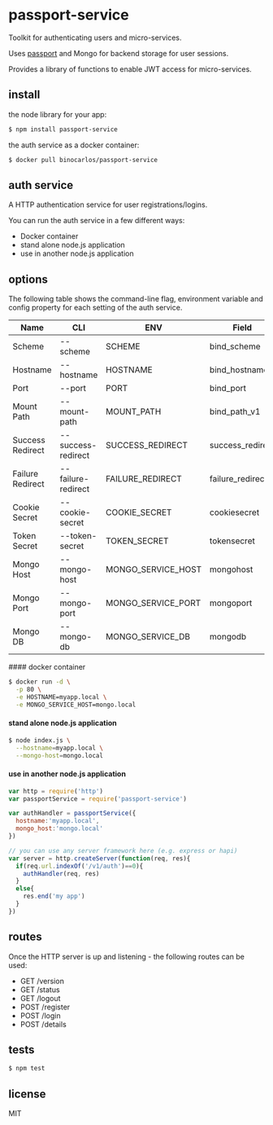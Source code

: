 # passport-service

Toolkit for authenticating users and micro-services.

Uses [passport](https://github.com/jaredhanson/passport) and Mongo for backend storage for user sessions.

Provides a library of functions to enable JWT access for micro-services.

## install

the node library for your app:

```bash
$ npm install passport-service
```

the auth service as a docker container:

```bash
$ docker pull binocarlos/passport-service
```

## auth service
A HTTP authentication service for user registrations/logins.

You can run the auth service in a few different ways:

 * Docker container
 * stand alone node.js application
 * use in another node.js application

## options
The following table shows the command-line flag, environment variable and config property for each setting of the auth service.

Name | CLI | ENV | Field | Required | Default
--- | --- | --- | --- | --- | ---
Scheme | --scheme | SCHEME | bind_scheme | | http
Hostname | --hostname | HOSTNAME | bind_hostname | yes |
Port | --port | PORT | bind_port | | 80
Mount Path | --mount-path | MOUNT_PATH | bind_path_v1 | | /v1/auth
Success Redirect | --success-redirect | SUCCESS_REDIRECT | success_redirect | | /
Failure Redirect | --failure-redirect | FAILURE_REDIRECT | failure_redirect | | /login
Cookie Secret | --cookie-secret | COOKIE_SECRET | cookiesecret | | apples
Token Secret | --token-secret | TOKEN_SECRET | tokensecret | | oranges
Mongo Host | --mongo-host | MONGO_SERVICE_HOST | mongohost | yes | 
Mongo Port | --mongo-port | MONGO_SERVICE_PORT | mongoport | | 27017
Mongo DB | --mongo-db | MONGO_SERVICE_DB | mongodb | | auth

#### docker container

```bash
$ docker run -d \
  -p 80 \
  -e HOSTNAME=myapp.local \
  -e MONGO_SERVICE_HOST=mongo.local
```

#### stand alone node.js application

```bash
$ node index.js \
  --hostname=myapp.local \
  --mongo-host=mongo.local
```

#### use in another node.js application

```javascript
var http = require('http')
var passportService = require('passport-service')

var authHandler = passportService({
  hostname:'myapp.local',
  mongo_host:'mongo.local'
})

// you can use any server framework here (e.g. express or hapi)
var server = http.createServer(function(req, res){
  if(req.url.indexOf('/v1/auth')==0){
    authHandler(req, res)
  }
  else{
    res.end('my app')
  }
})
```

## routes

Once the HTTP server is up and listening - the following routes can be used:

 * GET /version
 * GET /status
 * GET /logout
 * POST /register
 * POST /login
 * POST /details

## tests

```bash
$ npm test
```

## license

MIT